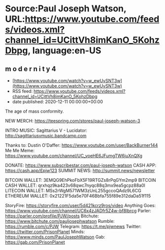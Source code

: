 # Source:Paul Joseph Watson, URL:https://www.youtube.com/feeds/videos.xml?channel_id=UCittVh8imKanO_5KohzDbpg, language:en-US

## m o d e r n i t y 4
 - [https://www.youtube.com/watch?v=w_ewUvSNT3w](https://www.youtube.com/watch?v=w_ewUvSNT3w)
 - RSS feed: https://www.youtube.com/feeds/videos.xml?channel_id=UCittVh8imKanO_5KohzDbpg
 - date published: 2020-12-11 00:00:00+00:00

The age of mass conformity.

NEW MERCH: https://teespring.com/stores/paul-joseph-watson-3

INTRO MUSIC: Sagittarius V - Lucidator: http://sagittariusvmusic.bandcamp.com

Thanks to:
Dustin O'Daffer: https://www.youtube.com/user/BackBurner144
Me Me Meme: https://www.youtube.com/channel/UC_voeHE6JFumgTW6juXnQXg

DONATE: https://www.subscribestar.com/paul-joseph-watson
CASH APP: https://cash.app/£pjw123
SUMMIT NEWS: http://summit.news/newsletter

BITCOIN WALLET: 3EMQG9EhPkoFbX5F19RTGZs8rPqGYm2mp9
BITCOIN CASH WALLET: qrxhqz9ka423v68qwc7nyqc88q3mx9ea5gcpz88a0l
LITECOIN WALLET: MSs2rWgM571WM3zUnL255gccoQAdz9L6CG
ETHEREUM WALLET: 0x21221F5da5e70F46Bbfa755f89e312daDa51f115 

StoryFire: https://storyfire.com/user/5d421kcrz9ros/video
Anything Goes: https://www.youtube.com/channel/UC6x4zJADfr5Z4w-bf8lbrcg
Parler: https://parler.com/profile/PJW/posts
Bitchute: https://www.bitchute.com/pauljosephwatson
Rumble: https://rumble.com/c/PJW
Telegram: https://t.me/pjwnews
Twitter: https://twitter.com/PrisonPlanet
Minds: https://www.minds.com/PaulJosephWatson
Gab: https://gab.com/PrisonPlanet

